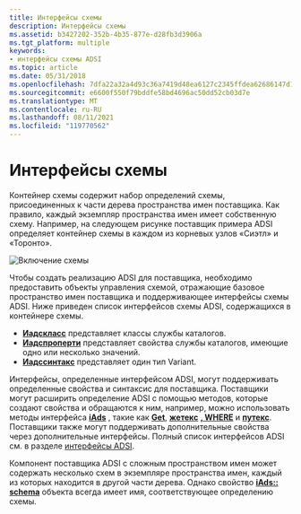 ```yaml
---
title: Интерфейсы схемы
description: Интерфейсы схемы
ms.assetid: b3427202-352b-4b35-877e-d28fb3d3906a
ms.tgt_platform: multiple
keywords:
- интерфейсы схемы ADSI
ms.topic: article
ms.date: 05/31/2018
ms.openlocfilehash: 7dfa22a32a4d93c36a7419d48ea6127c2345ffdea62686147d1ba08c41ea7992
ms.sourcegitcommit: e6600f550f79bddfe58bd4696ac50dd52cb03d7e
ms.translationtype: MT
ms.contentlocale: ru-RU
ms.lasthandoff: 08/11/2021
ms.locfileid: "119770562"
---
```

# <a name="schema-interfaces"></a>Интерфейсы схемы

Контейнер схемы содержит набор определений схемы, присоединенных к части дерева пространства имен поставщика. Как правило, каждый экземпляр пространства имен имеет собственную схему. Например, на следующем рисунке поставщик примера ADSI определяет контейнер схемы в каждом из корневых узлов «Сиэтл» и «Торонто».

![Включение схемы](images/schemacont.png)

Чтобы создать реализацию ADSI для поставщика, необходимо предоставить объекты управления схемой, отражающие базовое пространство имен поставщика и поддерживающее интерфейсы схемы ADSI. Ниже приведен список интерфейсов схемы ADSI, содержащихся в контейнере схемы.

-   [**Иадскласс**](/windows/desktop/api/Iads/nn-iads-iadsclass) представляет классы службы каталогов.
-   [**Иадспроперти**](/windows/desktop/api/Iads/nn-iads-iadsproperty) представляет свойства службы каталогов, имеющие одно или несколько значений.
-   [**Иадссинтакс**](/windows/desktop/api/Iads/nn-iads-iadssyntax) представляет один тип Variant.

Интерфейсы, определенные интерфейсом ADSI, могут поддерживать определенные свойства и синтаксис для поставщика. Поставщики могут расширить определение ADSI с помощью методов, которые создают свойства и обращаются к ним, например, можно использовать методы интерфейса [**iAds**](/windows/desktop/api/Iads/nn-iads-iads) , такие как [**Get**](/windows/desktop/api/Iads/nf-iads-iads-get), [**жетекс**](/windows/desktop/api/Iads/nf-iads-iads-getex) [**, WHERE**](/windows/desktop/api/Iads/nf-iads-iads-put) и [**путекс**](/windows/desktop/api/Iads/nf-iads-iads-putex). Поставщики также могут поддерживать дополнительные свойства через дополнительные интерфейсы. Полный список интерфейсов ADSI см. в разделе [интерфейсы ADSI](adsi-interfaces.md).

Компонент поставщика ADSI с сложным пространством имен может содержать несколько схем в экземпляре пространства имен, каждый из которых находится в другой части дерева. Однако свойство [**iAds:: schema**](iads-property-methods.md) объекта всегда имеет имя, соответствующее определению схемы.

 

 





